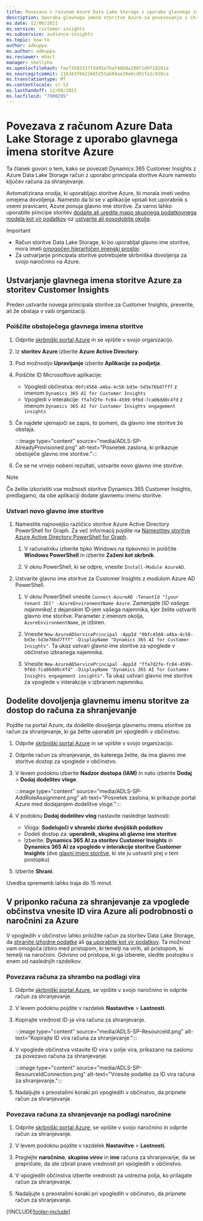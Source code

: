 ```yaml
---
title: Povezava z računom Azure Data Lake Storage z uporabo glavnega imena storitve
description: Uporaba glavnega imena storitve Azure za povezovanje s shrambo Data Lake.
ms.date: 12/06/2021
ms.service: customer-insights
ms.subservice: audience-insights
ms.topic: how-to
author: adkuppa
ms.author: adkuppa
ms.reviewer: mhart
manager: shellyha
ms.openlocfilehash: faef3583337fd495e7baf40b0a208f1d9f10281a
ms.sourcegitcommit: 11b343f6622665251ab84ae39ebcd91fa1c928ca
ms.translationtype: MT
ms.contentlocale: sl-SI
ms.lasthandoff: 12/08/2021
ms.locfileid: "7900295"
---
```

# <a name="connect-to-an-azure-data-lake-storage-account-by-using-an-azure-service-principal"></a>Povezava z računom Azure Data Lake Storage z uporabo glavnega imena storitve Azure

Ta članek govori o tem, kako se povezati Dynamics 365 Customer Insights z Azure Data Lake Storage račun z uporabo principala storitve Azure namesto ključev računa za shranjevanje. 

Avtomatizirana orodja, ki uporabljajo storitve Azure, bi morala imeti vedno omejena dovoljenja. Namesto da bi se v aplikacije vpisali kot uporabnik s vsemi pravicami, Azure ponuja glavno ime storitve. Za varno lahko uporabite principe storitev [dodajte ali uredite mapo skupnega podatkovnega modela kot vir podatkov](connect-common-data-model.md) oz [ustvarite ali posodobite okolje](create-environment.md).

> [!IMPORTANT]
> - Račun storitve Data Lake Storage, ki bo uporabljal glavno ime storitve, mora imeti [omogočen hierarhičen imenski prostor](/azure/storage/blobs/data-lake-storage-namespace).
> - Za ustvarjanje principala storitve potrebujete skrbniška dovoljenja za svojo naročnino na Azure.

## <a name="create-an-azure-service-principal-for-customer-insights"></a>Ustvarjanje glavnega imena storitve Azure za storitev Customer Insights

Preden ustvarite novega principala storitve za Customer Insights, preverite, ali že obstaja v vaši organizaciji.

### <a name="look-for-an-existing-service-principal"></a>Poiščite obstoječega glavnega imena storitve

1. Odprite [skrbniški portal Azure](https://portal.azure.com) in se vpišite v svojo organizacijo.

2. Iz **storitev Azure** izberite **Azure Active Directory**.

3. Pod možnostjo **Upravljanje** izberite **Aplikacije za podjetja**.

4. Poiščite ID Microsoftove aplikacije:
   - Vpogledi občinstva: `0bfc4568-a4ba-4c58-bd3e-5d3e76bd7fff` z imenom `Dynamics 365 AI for Customer Insights`
   - Vpogledi v interakcije: `ffa7d2fe-fc04-4599-9f6d-7ca06dd0c4fd` z imenom `Dynamics 365 AI for Customer Insights engagement insights`

5. Če najdete ujemajoči se zapis, to pomeni, da glavno ime storitve že obstaja. 
   
   :::image type="content" source="media/ADLS-SP-AlreadyProvisioned.png" alt-text="Posnetek zaslona, ki prikazuje obstoječe glavno ime storitve.":::
   
6. Če se ne vrnejo nobeni rezultati, ustvarite novo glavno ime storitve.

>[!NOTE]
>Če želite izkoristiti vse možnosti storitve Dynamics 365 Customer Insights, predlagamo, da obe aplikaciji dodate glavnemu imenu storitve.

### <a name="create-a-new-service-principal"></a>Ustvari novo glavno ime storitve

1. Namestite najnovejšo različico storitve Azure Active Directory PowerShell for Graph. Za več informacij pojdite na [Namestitev storitve Azure Active Directory PowerShell for Graph](/powershell/azure/active-directory/install-adv2).

   1. V računalniku izberite tipko Windows na tipkovnici in poiščite **Windows PowerShell** in izberite **Zaženi kot skrbnik**.
   
   1. V oknu PowerShell, ki se odpre, vnesite `Install-Module AzureAD`.

2. Ustvarite glavno ime storitve za Customer Insights z modulom Azure AD PowerShell.

   1. V oknu PowerShell vnesite `Connect-AzureAD -TenantId "[your tenant ID]" -AzureEnvironmentName Azure`. Zamenjajte *[ID vašega najemnika]* z dejanskim ID-jem vašega najemnika, kjer želite ustvariti glavno ime storitve. Parameter z imenom okolja, `AzureEnvironmentName`, je izbiren.
  
   1. Vnesite `New-AzureADServicePrincipal -AppId "0bfc4568-a4ba-4c58-bd3e-5d3e76bd7fff" -DisplayName "Dynamics 365 AI for Customer Insights"`. Ta ukaz ustvari glavno ime storitve za vpoglede v občinstvo izbranega najemnika. 

   1. Vnesite `New-AzureADServicePrincipal -AppId "ffa7d2fe-fc04-4599-9f6d-7ca06dd0c4fd" -DisplayName "Dynamics 365 AI for Customer Insights engagement insights"`. Ta ukaz ustvari glavno ime storitve za vpoglede v interakcije v izbranem najemniku.

## <a name="grant-permissions-to-the-service-principal-to-access-the-storage-account"></a>Dodelite dovoljenja glavnemu imenu storitve za dostop do računa za shranjevanje

Pojdite na portal Azure, da dodelite dovoljenja glavnemu imenu storitve za račun za shranjevanje, ki ga želite uporabiti pri vpogledih v občinstvo.

1. Odprite [skrbniški portal Azure](https://portal.azure.com) in se vpišite v svojo organizacijo.

1. Odprite račun za shranjevanje, do katerega želite, da ima glavno ime storitve dostop za vpoglede v občinstvo.

1. V levem podoknu izberite **Nadzor dostopa (IAM)** in nato izberite **Dodaj** > **Dodaj dodelitev vloge**.

   :::image type="content" source="media/ADLS-SP-AddRoleAssignment.png" alt-text="Posnetek zaslona, ki prikazuje portal Azure med dodajanjem dodelitve vloge.":::

1. V podoknu **Dodaj dodelitev vlog** nastavite naslednje lastnosti:
   - Vloga: **Sodelujoči v shrambi zbirke dvojiških podatkov**
   - Dodeli dostop za: **uporabnik, skupina ali glavno ime storitve**
   - Izberite: **Dynamics 365 AI za storitev Customer Insights** in **Dynamics 365 AI za vpoglede v interakcije storitve Customer Insights** (dve [glavni imeni storitve](#create-a-new-service-principal), ki ste ju ustvarili prej v tem postopku)

1.  Izberite **Shrani**.

Uvedba sprememb lahko traja do 15 minut.

## <a name="enter-the-azure-resource-id-or-the-azure-subscription-details-in-the-storage-account-attachment-to-audience-insights"></a>V priponko računa za shranjevanje za vpoglede občinstva vnesite ID vira Azure ali podrobnosti o naročnini za Azure

V vpogledih v občinstvo lahko priložite račun za storitev Data Lake Storage, da [shranite izhodne podatke](manage-environments.md) ali [ga uporabite kot vir podatkov](connect-common-data-service-lake.md). Ta možnost vam omogoča izbiro med pristopom, ki temelji na virih, ali pristopom, ki temelji na naročnini. Odvisno od pristopa, ki ga izberete, sledite postopku v enem od naslednjih razdelkov.

### <a name="resource-based-storage-account-connection"></a>Povezava računa za shrambo na podlagi vira

1. Odprite [skrbniški portal Azure](https://portal.azure.com), se vpišite v svojo naročnino in odprite račun za shranjevanje.

1. V levem podoknu pojdite v razdelek **Nastavitve** > **Lastnosti**.

1. Kopirajte vrednost ID-ja vira računa za shranjevanje.

   :::image type="content" source="media/ADLS-SP-ResourceId.png" alt-text="Kopirajte ID vira računa za shranjevanje.":::

1. V vpoglede občinstva vstavite ID vira v polje vira, prikazano na zaslonu za povezavo računa za shranjevanje.

   :::image type="content" source="media/ADLS-SP-ResourceIdConnection.png" alt-text="Vnesite podatke za ID vira računa za shranjevanje.":::   

1. Nadaljujte s preostalimi koraki pri vpogledih v občinstvo, da pripnete račun za shranjevanje.

### <a name="subscription-based-storage-account-connection"></a>Povezava računa za shranjevanje na podlagi naročnine

1. Odprite [skrbniški portal Azure](https://portal.azure.com), se vpišite v svojo naročnino in odprite račun za shranjevanje.

1. V levem podoknu pojdite v razdelek **Nastavitve** > **Lastnosti**.

1. Preglejte **naročnino**, **skupino virov** in **ime** računa za shranjevanje, da se prepričate, da ste izbrali prave vrednosti pri vpogledih v občinstvo.

1. V vpogledih občinstva izberite vrednosti za ustrezna polja, ko prilagate račun za shranjevanje.

1. Nadaljujte s preostalimi koraki pri vpogledih v občinstvo, da pripnete račun za shranjevanje.


[!INCLUDE[footer-include](../includes/footer-banner.md)]
